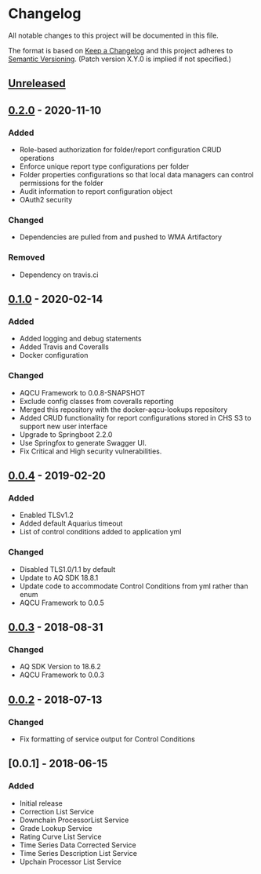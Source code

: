 # Changelog
All notable changes to this project will be documented in this file.

The format is based on [Keep a Changelog](http://keepachangelog.com/en/1.0.0/)
and this project adheres to [Semantic Versioning](http://semver.org/spec/v2.0.0.html). (Patch version X.Y.0 is implied if not specified.)

## [Unreleased]

## [0.2.0] - 2020-11-10
### Added
- Role-based authorization for folder/report configuration CRUD operations
- Enforce unique report type configurations per folder
- Folder properties configurations so that local data managers can control permissions for the folder
- Audit information to report configuration object
- OAuth2 security

### Changed
- Dependencies are pulled from and pushed to WMA Artifactory

### Removed
- Dependency on travis.ci

## [0.1.0] - 2020-02-14
### Added
- Added logging and debug statements
- Added Travis and Coveralls
- Docker configuration

### Changed
- AQCU Framework to 0.0.8-SNAPSHOT
- Exclude config classes from coveralls reporting
- Merged this repository with the docker-aqcu-lookups repository
- Added CRUD functionality for report configurations stored in CHS S3 to support new user interface
- Upgrade to Springboot 2.2.0
- Use Springfox to generate Swagger UI.
- Fix Critical and High security vulnerabilities.

## [0.0.4] - 2019-02-20
### Added
- Enabled TLSv1.2
- Added default Aquarius timeout
- List of control conditions added to application yml

### Changed
- Disabled TLS1.0/1.1 by default
- Update to AQ SDK 18.8.1
- Update code to accommodate Control Conditions from yml rather than enum
- AQCU Framework to 0.0.5

## [0.0.3] - 2018-08-31
### Changed 
- AQ SDK Version to 18.6.2
- AQCU Framework to 0.0.3

## [0.0.2] - 2018-07-13
### Changed
- Fix formatting of service output for Control Conditions

## [0.0.1] - 2018-06-15
### Added 
- Initial release
- Correction List Service
- Downchain ProcessorList Service
- Grade Lookup Service
- Rating Curve List Service
- Time Series Data Corrected Service
- Time Series Description List Service
- Upchain Processor List Service

[Unreleased]: https://github.com/USGS-CIDA/aqcu-lookups/compare/0.2.0...master
[0.2.0]: https://github.com/USGS-CIDA/aqcu-lookups/compare/0.1.0...0.2.0
[0.1.0]: https://github.com/USGS-CIDA/aqcu-lookups/compare/aqcu-lookups-0.0.4...0.1.0
[0.0.4]: https://github.com/USGS-CIDA/aqcu-lookups/compare/aqcu-lookups-0.0.3...aqcu-lookups-0.0.4
[0.0.3]: https://github.com/USGS-CIDA/aqcu-lookups/compare/aqcu-lookups-0.0.2...aqcu-lookups-0.0.3
[0.0.2]: https://github.com/USGS-CIDA/aqcu-lookups/compare/aqcu-lookups-0.0.1...aqcu-lookups-0.0.2
